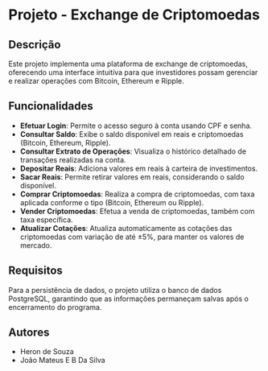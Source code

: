 
</head>
<body>
<h1>Projeto - Exchange de Criptomoedas</h1>
    
  <h2>Descrição</h2>
    <p>Este projeto implementa uma plataforma de exchange de criptomoedas, oferecendo uma interface intuitiva para que investidores possam gerenciar e realizar operações com Bitcoin, Ethereum e Ripple.</p>
    
  <h2>Funcionalidades</h2>
    <ul>
        <li><strong>Efetuar Login</strong>: Permite o acesso seguro à conta usando CPF e senha.</li>
        <li><strong>Consultar Saldo</strong>: Exibe o saldo disponível em reais e criptomoedas (Bitcoin, Ethereum, Ripple).</li>
        <li><strong>Consultar Extrato de Operações</strong>: Visualiza o histórico detalhado de transações realizadas na conta.</li>
        <li><strong>Depositar Reais</strong>: Adiciona valores em reais à carteira de investimentos.</li>
        <li><strong>Sacar Reais</strong>: Permite retirar valores em reais, considerando o saldo disponível.</li>
        <li><strong>Comprar Criptomoedas</strong>: Realiza a compra de criptomoedas, com taxa aplicada conforme o tipo (Bitcoin, Ethereum ou Ripple).</li>
        <li><strong>Vender Criptomoedas</strong>: Efetua a venda de criptomoedas, também com taxa específica.</li>
        <li><strong>Atualizar Cotações</strong>: Atualiza automaticamente as cotações das criptomoedas com variação de até ±5%, para manter os valores de mercado.</li>
    </ul>
    
  <h2>Requisitos</h2>
    <p>Para a persistência de dados, o projeto utiliza o banco de dados PostgreSQL, garantindo que as informações permaneçam salvas após o encerramento do programa.</p>
    
  <h2>Autores</h2>
    <ul>
        <li>Heron de Souza</li>
        <li>João Mateus E B Da Silva</li>
    </ul>
</body>
</html>
